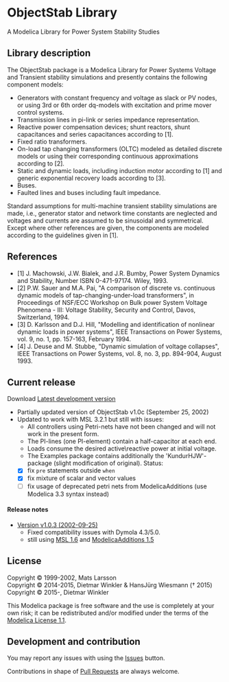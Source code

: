 # ObjectStab Library

A Modelica Library for Power System Stability Studies

## Library description

The ObjectStab package is a Modelica Library for Power Systems Voltage and Transient stability simulations and presently contains the following component models:

 * Generators with constant frequency and voltage as slack or PV nodes, or using 3rd or 6th order dq-models with excitation and prime mover control systems.
 * Transmission lines in pi-link or series impedance representation.
 * Reactive power compensation devices; shunt reactors, shunt capacitances and series capacitances according to [1].
 * Fixed ratio transformers.
 * On-load tap changing transformers (OLTC) modeled as detailed discrete models or using their corresponding continuous approximations according to [2].
 * Static and dynamic loads, including induction motor according to [1] and generic exponential recovery loads according to [3].
 * Buses.
 * Faulted lines and buses including fault impedance.

Standard assumptions for multi-machine transient stability
simulations are made, i.e., generator stator and network time constants are neglected and voltages and currents are assumed to be sinusoidal and symmetrical. Except where other references are given, the components are modeled according to the guidelines given in [1].

## References
 - [1] J. Machowski, J.W. Bialek, and J.R. Bumby, Power System Dynamics and Stability, Number ISBN 0-471-97174. Wiley, 1993.
 - [2] P.W. Sauer and M.A. Pai, "A comparison of discrete vs. continuous dynamic models of tap-changing-under-load transformers", in Proceedings of NSF/ECC Workshop on Bulk power System Voltage Phenomena - III: Voltage Stability, Security and Control,  Davos, Switzerland, 1994.
 - [3] D. Karlsson and D.J. Hill, "Modelling and identification of nonlinear dynamic loads in power systems", IEEE Transactions on Power Systems, vol. 9, no. 1, pp. 157-163, February 1994.
 - [4] J. Deuse and M. Stubbe, "Dynamic simulation of voltage collapses", IEEE Transactions on Power Systems, vol. 8, no. 3, pp. 894-904, August 1993.

## Current release

Download [Latest development version](https://github.com/modelica-3rdparty/ObjectStab/archive/master.zip)
* Partially updated version of ObjectStab v1.0c (September 25, 2002)
* Updated to work with MSL 3.2.1 but still with issues:
  - All controllers using Petri-nets have not been changed and will not work in the present form.
  - The PI-lines (one PI-element) contain a half-capacitor at each end.
  - Loads consume the desired active\reactive power at initial voltage.
  - The Examples package contains additionally the 'KundurHJW'-package (slight modification of original).
Status:
  - [X] fix `pre` statements outside `when`
  - [X] fix mixture of scalar and vector values
  - [ ] fix usage of deprecated petri nets from ModelicaAdditions (use Modelica 3.3 syntax instead)

#### Release notes

* [Version v1.0.3 (2002-09-25)](https://github.com/modelica-3rdparty/ObjectStab/releases/tag/v1.0.3)
  * Fixed compatibility issues with Dymola 4.3/5.0.
  * still using [MSL 1.6](https://github.com/modelica/Modelica/archive/v1.6.zip) and
    [ModelicaAdditions 1.5](https://github.com/modelica-deprecated/ModelicaAdditions/archive/v1.5.zip)

## License
Copyright &copy; 1999-2002, Mats Larsson<br>
Copyright &copy; 2014-2015, Dietmar Winkler &amp; HansJ&uuml;rg Wiesmann (&dagger; 2015)
Copyright &copy; 2015-, Dietmar Winkler

This Modelica package is free software and the use is completely at your own risk;
it can be redistributed and/or modified under the terms of the [Modelica License 1.1](https://modelica.org/licenses/ModelicaLicense1.1).

## Development and contribution
You may report any issues with using the [Issues](https://github.com/modelica-3rdparty/ObjectStab/issues) button.

Contributions in shape of [Pull Requests](https://github.com/modelica-3rdparty/ObjectStab/pulls) are always welcome.
